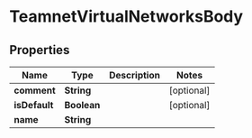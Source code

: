 # TeamnetVirtualNetworksBody

## Properties
Name | Type | Description | Notes
------------ | ------------- | ------------- | -------------
**comment** | **String** |  |  [optional]
**isDefault** | **Boolean** |  |  [optional]
**name** | **String** |  | 
